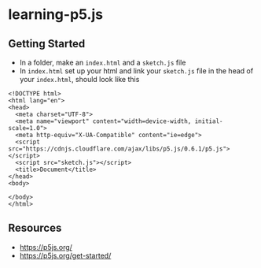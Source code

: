 # learning-p5.js

## Getting Started
* In a folder, make an ```index.html``` and a ```sketch.js``` file
* In ```index.html``` set up your html and link your ```sketch.js``` file in the head of your ```index.html```, should look like this
```
<!DOCTYPE html>
<html lang="en">
<head>
  <meta charset="UTF-8">
  <meta name="viewport" content="width=device-width, initial-scale=1.0">
  <meta http-equiv="X-UA-Compatible" content="ie=edge">
  <script src="https://cdnjs.cloudflare.com/ajax/libs/p5.js/0.6.1/p5.js"></script>
  <script src="sketch.js"></script>
  <title>Document</title>
</head>
<body>
  
</body>
</html>
```

## Resources
* https://p5js.org/
* https://p5js.org/get-started/
